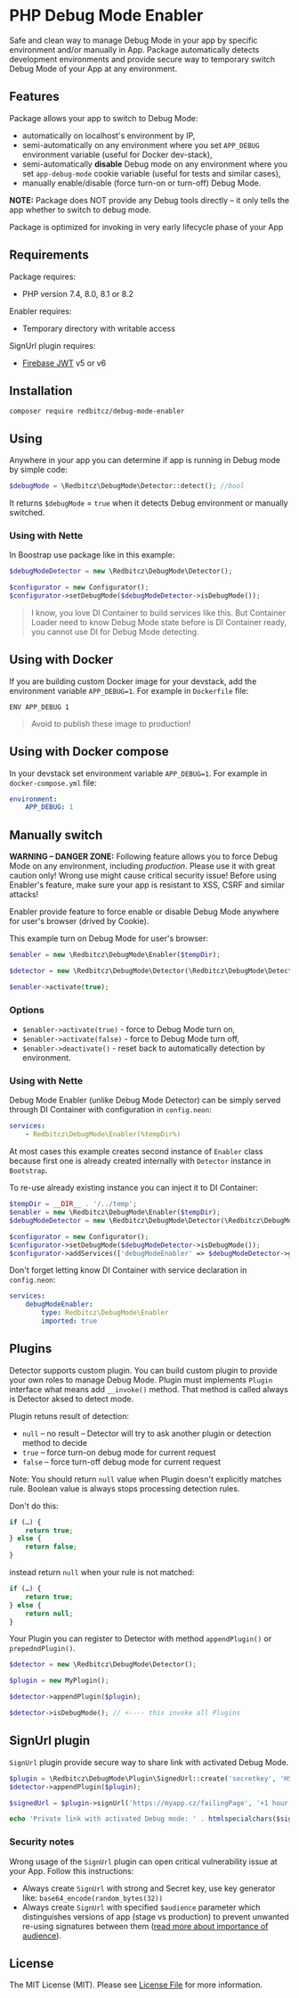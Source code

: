 PHP Debug Mode Enabler
======================

Safe and clean way to manage Debug Mode in your app by specific environment and/or manually in App.
Package automatically detects development environments and provide secure way to temporary switch Debug Mode of your App
at any environment.

## Features
Package allows your app to switch to Debug Mode:
- automatically on localhost's environment by IP,
- semi-automatically on any environment where you set `APP_DEBUG` environment variable (useful for Docker dev-stack),
- semi-automatically **disable** Debug mode on any environment where you set `app-debug-mode` cookie variable (useful for
tests and similar cases),
- manually enable/disable (force turn-on or turn-off) Debug Mode.

**NOTE:** Package does NOT provide any Debug tools directly – it only tells the app whether to switch to debug mode.

Package is optimized for invoking in very early lifecycle phase of your App

## Requirements
Package requires:

- PHP version 7.4, 8.0, 8.1 or 8.2

Enabler requires:
 
- Temporary directory with writable access

SignUrl plugin requires:

- [Firebase JWT](https://github.com/firebase/php-jwt) v5 or v6

## Installation
```shell
composer require redbitcz/debug-mode-enabler
```

## Using
Anywhere in your app you can determine if app is running in Debug mode by simple code:
```php
$debugMode = \Redbitcz\DebugMode\Detector::detect(); //bool
```

It returns `$debugMode` = `true` when it detects Debug environment or manually switched.

### Using with Nette
In Boostrap use package like in this example:
```php
$debugModeDetector = new \Redbitcz\DebugMode\Detector();

$configurator = new Configurator();
$configurator->setDebugMode($debugModeDetector->isDebugMode());
```
> I know, you love DI Container to build services like this. But Container Loader need to know Debug Mode state before is
> DI Container ready, you cannot use DI for Debug Mode detecting.

## Using with Docker
If you are building custom Docker image for your devstack, add the environment variable `APP_DEBUG=1`. For example in `Dockerfile` file:
```
ENV APP_DEBUG 1
```
> Avoid to publish these image to production!

## Using with Docker compose
In your devstack set environment variable `APP_DEBUG=1`. For example in `docker-compose.yml` file:
```yaml
environment:
    APP_DEBUG: 1
```

## Manually switch
**WARNING – DANGER ZONE:** Following feature allows you to force Debug Mode on any environment, including *production*.
Please use it with great caution only! Wrong use might cause critical security issue! Before using Enabler's feature, make sure your app is resistant to XSS, CSRF and similar attacks!  

Enabler provide feature to force enable or disable Debug Mode anywhere for user's browser (drived by Cookie).

This example turn on Debug Mode for user's browser:
```php
$enabler = new \Redbitcz\DebugMode\Enabler($tempDir);

$detector = new \Redbitcz\DebugMode\Detector(\Redbitcz\DebugMode\Detector::MODE_FULL, $enabler);

$enabler->activate(true);
```

### Options
- `$enabler->activate(true)` - force to Debug Mode turn on,
- `$enabler->activate(false)` - force to Debug Mode turn off,
- `$enabler->deactivate()` - reset back to automatically detection by environment.

### Using with Nette
Debug Mode Enabler (unlike Debug Mode Detector) can be simply served through DI Container with configuration in `config.neon`:
```yaml
services:
    - Redbitcz\DebugMode\Enabler(%tempDir%)
```

At most cases this example creates second instance of `Enabler` class because first one is already created
internally with `Detector` instance in `Bootstrap`.

To re-use already existing instance you can inject it to DI Container:
```php
$tempDir = __DIR__ . '/../temp';
$enabler = new \Redbitcz\DebugMode\Enabler($tempDir);
$debugModeDetector = new \Redbitcz\DebugMode\Detector(\Redbitcz\DebugMode\Detector::MODE_FULL, $enabler);

$configurator = new Configurator();
$configurator->setDebugMode($debugModeDetector->isDebugMode());
$configurator->addServices(['debugModeEnabler' => $debugModeDetector->getEnabler()]);
```

Don't forget letting know DI Container with service declaration in `config.neon`:
```yaml
services:
    debugModeEnabler:
        type: Redbitcz\DebugMode\Enabler
        imported: true
```  

## Plugins

Detector supports custom plugin. You can build custom plugin to provide your own roles to manage Debug Mode. Plugin must
implements `Plugin` interface what means add `__invoke()` method. That method is called always is Detector aksed to
detect mode.

Plugin retuns result of detection:

- `null` – no result – Detector will try to ask another plugin or detection method to decide
- `true` – force turn-on debug mode for current request
- `false` – force turn-off debug mode for current request

Note: You should return `null` value when Plugin doesn't explicitly matches rule. Boolean value is always stops
processing detection rules.

Don't do this:

```php
if (…) {
    return true;
} else {
    return false;
}
```

instead return `null` when your rule is not matched: 

```php
if (…) {
    return true;
} else {
    return null;
}
```

Your Plugin you can register to Detector with method `appendPlugin()` or `prepedndPlugin()`.

```php
$detector = new \Redbitcz\DebugMode\Detector();

$plugin = new MyPlugin();

$detector->appendPlugin($plugin);

$detector->isDebugMode(); // <---- this invoke all Plugins
```

## SignUrl plugin

`SignUrl` plugin provide secure way to share link with activated Debug Mode. 

```php
$plugin = \Redbitcz\DebugMode\Plugin\SignedUrl::create('secretkey', 'HS256', 'https://myapp.cz');
$detector->appendPlugin($plugin);

$signedUrl = $plugin->signUrl('https://myapp.cz/failingPage', '+1 hour');

echo 'Private link with activated Debug mode: ' . htmlspecialchars($signedUrl, ENT_QUOTES | ENT_HTML5 | ENT_SUBSTITUTE);
```

### Security notes

Wrong usage of the `SignUrl` plugin can open critical vulnerability issue at your App. Follow this instructions:  

- Always create `SignUrl` with strong and Secret key, use key generator like: `base64_encode(random_bytes(32))`
- Always create `SignUrl` with specified `$audience` parameter which distinguishes versions of app (stage vs production)
to prevent unwanted re-using signatures between them
([read more about importance of audience](https://stackoverflow.com/a/41237822/1641372)).

## License
The MIT License (MIT). Please see [License File](LICENSE) for more information.
